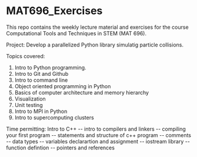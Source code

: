 # MAT696_Exercises

This repo contains the weekly lecture material and exercises for the course Computational Tools and Techniques in STEM (MAT 696). 

Project: Develop a parallelized Python library simulatig particle collisions.

Topics covered:
1. Intro to Python programming.
2. Intro to Git and Github
3. Intro to command line 
4. Object oriented programming in Python
5. Basics of computer architecture and memory hierarchy 
6. Visualization
7. Unit testing
8. Intro to MPI in Python
9. Intro to supercomputing clusters

Time permitting:
Intro to C++
  -- intro to compilers and linkers
  -- compiling your first program
  -- statements and structure of c++ program
  -- comments
  -- data types
  -- variables declarartion and assignment
  -- iostream library
  -- function defintion
  -- pointers and references
  
